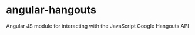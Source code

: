 angular-hangouts
================

Angular JS module for interacting with the JavaScript Google Hangouts API
